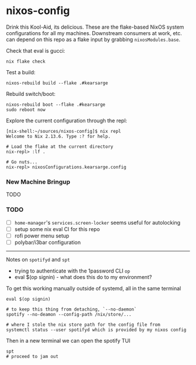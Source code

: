 # nixos-config

Drink this Kool-Aid, its delicious. These are the flake-based NixOS system configurations for all my machines. Downstream consumers at work, etc. can depend on this repo as a flake input by grabbing `nixosModules.base`.

Check that eval is gucci:

```
nix flake check
```

Test a build:

```
nixos-rebuild build --flake .#kearsarge
```

Rebuild switch/boot:

```
nixos-rebuild boot --flake .#kearsarge
sudo reboot now
```

Explore the current configuration through the repl:

```
[nix-shell:~/sources/nixos-config]$ nix repl
Welcome to Nix 2.13.6. Type :? for help.

# Load the flake at the current directory
nix-repl> :lf .

# Go nuts...
nix-repl> nixosConfigurations.kearsarge.config
```

### New Machine Bringup

TODO

### TODO

- [ ] `home-manager`'s `services.screen-locker` seems useful for autolocking
- [ ] setup some nix eval CI for this repo
- [ ] rofi power menu setup
- [ ] polybar/i3bar configuration

---

Notes on `spotifyd` and `spt`

- trying to authenticate with the 1password CLI `op`
- eval $(op signin) - what does this do to my environment?

To get this working manually outside of systemd, all in the same terminal

```
eval $(op signin)

# to keep this thing from detaching, `--no-daemon`
spotify --no-deamon --config-path /nix/store/...

# where I stole the nix store path for the config file from
systemctl status --user spotifyd which is provided by my nixos config
```

Then in a new terminal we can open the spotify TUI

```
spt
# proceed to jam out
```
